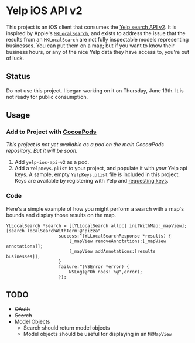 # Yelp iOS API v2

This project is an iOS client that consumes the [Yelp search API v2](http://www.yelp.com/developers/documentation/v2/search_api). It is inspired by Apple's [`MKLocalSearch`](http://nshipster.com/mklocalsearch/), and exists to address the issue that the results from an `MKLocalSearch` are not fully inspectable models representing businesses. You can put them on a map; but if you want to know their business hours, or any of the nice Yelp data they have access to, you're out of luck.

## Status
Do not use this project. I began working on it on Thursday, June 13th. It is not ready for public consumption.

## Usage

### Add to Project with [CocoaPods](http://cocoapods.org/)

*This project is not yet available as a pod on the main CocoaPods repository. But it will be soon.*

1. Add `yelp-ios-api-v2` as a pod. 
2. Add a `YelpKeys.plist` to your project, and populate it with _your_ Yelp api keys. A sample, empty `YelpKeys.plist` file is included in this project. Keys are available by registering with Yelp and [requesting keys](http://www.yelp.com/developers/documentation/v2/authentication).

### Code

Here's a simple example of how you might perform a search with a map's bounds and display those results on the map.

    YLLocalSearch *search = [[YLLocalSearch alloc] initWithMap:_mapView];
    [search localSearchWithTerm:@"pizza"
                        success:^(YLLocalSearchResponse *results) {
                            [_mapView removeAnnotations:[_mapView annotations]];
                            [_mapView addAnnotations:[results businesses]];
                        }
                        failure:^(NSError *error) {
                            NSLog(@"Oh noes! %@",error);
                        }];

## TODO
* ~~OAuth~~
* ~~Search~~
* Model Objects
  * ~~Search should return model objects~~
  * Model objects should be useful for displaying in an `MKMapView`
